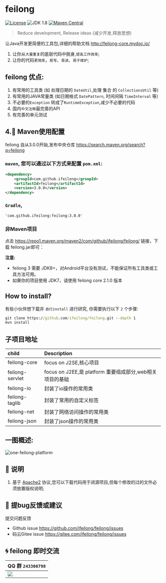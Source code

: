 feilong
================

[![License](http://img.shields.io/:license-apache-blue.svg)](http://www.apache.org/licenses/LICENSE-2.0.html)
![JDK 1.8](https://img.shields.io/badge/JDK-1.8-green.svg "JDK 1.8")
[![Maven Central](https://img.shields.io/maven-central/v/com.github.ifeilong/feilong.svg?label=Maven%20Central)](https://search.maven.org/search?q=g:%22com.github.ifeilong%22%20AND%20a:%22feilong%22)

> Reduce development, Release ideas (减少开发,释放思想)

让Java开发更简便的工具包,详细的帮助文档 http://feilong-core.mydoc.io/

1. 让你从`大量重复`的底层代码中脱身,`提高工作效率`;
1. 让你的代码`更简炼`，`易写`、`易读`、`易于维护`;

## feilong 优点:

1. 有常用的工具类 (如 处理日期的 `DateUtil`,处理 集合 的 `CollectionsUtil` 等)
1. 有常用的JAVA常量类 (如日期格式 `DatePattern`, 时间间隔 `TimeInterval` 等)
1. 不必要的`Exception` 转成了`RuntimeException`,减少不必要的代码
1. 国内`中文注释`最完善的API
1. 有完善的单元测试


## 4.:dragon: Maven使用配置

feilong 自从3.0.0开始,发布中央仓库 https://search.maven.org/search?q=feilong

### `maven`, 您可以通过以下方式来配置 `pom.xml`:

```XML
<dependency>
	<groupId>com.github.ifeilong</groupId>
	<artifactId>feilong</artifactId>
	<version>3.0.0</version>
</dependency>
```

### `Gradle`,

```XML
'com.github.ifeilong:feilong:3.0.0'
```

### 非Maven项目

点击 https://repo1.maven.org/maven2/com/github/ifeilong/feilong/ 链接，下载 feilong.jar即可：

**注意:**
- feilong 3 需要 JDK8+，对Android平台没有测试，不能保证所有工具类或工具方法可用。 
- 如果你的项目使用 JDK7，请使用 feilong core 2.1.0 版本

## How to install?

有些小伙伴想下载并 `自行install` 进行研究, 你需要执行以下 `2` 个步骤:

```bat
git clone https://github.com/ifeilong/feilong.git --depth 1
mvn install
```
## 子项目地址

child 				| Description 									
:---- 				| :---------									
feilong-core	| focus on J2SE,核心项目		
feilong-servlet| focus on J2EE,是 platform 重要组成部分,web相关项目的基础	
feilong-io			| 封装了io操作的常用类		
feilong-taglib	| 封装了常用的自定义标签		
feilong-net	| 封装了网络访问操作的常用类
feilong-json	| 封装了json操作的常用类

## 一图概述:

![one-feilong-platform](http://venusdrogon.github.io/feilong-platform/mysource/one-feilong-platform.png) 

## :memo: 说明

1. 基于 [Apache2](https://www.apache.org/licenses/LICENSE-2.0) 协议,您可以下载代码用于闭源项目,但每个修改的过的文件必须放置版权说明;

## :panda_face: 提bug反馈或建议

提交问题反馈

- Github issue https://github.com/ifeilong/feilong/issues
- 码云Gitee issue https://gitee.com/ifeilong/feilong/issues

## :cyclone: feilong 即时交流

|QQ 群 `243306798`
|:---------
|![](http://i.imgur.com/cIfglCa.png)
